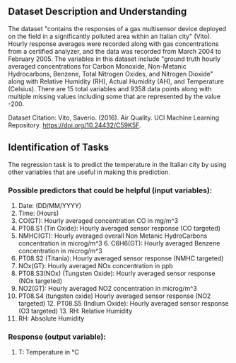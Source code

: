 ## Dataset Description and Understanding
The dataset "contains the responses of a gas multisensor device deployed on the field in a significantly polluted area within an Italian city" (Vito). Hourly response averages were recorded along with gas concentrations from a certified analyzer, and the data was recorded from March 2004 to February 2005. The variables in this dataset include "ground truth hourly averaged concentrations for Carbon Monoxide, Non-Metanic Hydrocarbons, Benzene, Total Nitrogen Oxides, and Nitrogen Dioxide" along with Relative Humidity (RH), Actual Humidity (AH), and Temperature (Celsius). There are 15 total variables and 9358 data points along with multiple missing values including some that are represented by the value -200.

Dataset Citation: Vito, Saverio. (2016). Air Quality. UCI Machine Learning Repository. https://doi.org/10.24432/C59K5F.

## Identification of Tasks
The regression task is to predict the temperature in the Italian city by using other variables that are useful in making this prediction.

### Possible predictors that could be helpful (input variables):
1. Date: (DD/MM/YYYY)
2. Time: (Hours)
3. CO(GT): Hourly averaged concentration CO in mg/m^3
4. PT08.S1 (Tin Oxide): Hourly averaged sensor response (CO targeted)
5. NMHC(GT): Hourly averaged overall Non Metanic HydroCarbons concentration in microg/m^3 6. C6H6(GT): Hourly averaged Benzene concentration in microg/m^3
7. PT08.S2 (Titania): Hourly averaged sensor response (NMHC targeted)
8. NOx(GT): Hourly averaged NOx concentration in ppb
9. PT08.S3(NOx) (Tungsten Oxide): Hourly averaged sensor response (NOx targeted)
10. NO2(GT): Hourly averaged NO2 concentration in microg/m^3
11. PT08.S4 (tungsten oxide) Hourly averaged sensor response (NO2 targeted) 12. PT08.S5 (Indium Oxide): Hourly averaged sensor response (O3 targeted) 13. RH: Relative Humidity
14. RH: Absolute Humidity

### Response (output variable):
1. T: Temperature in °C
